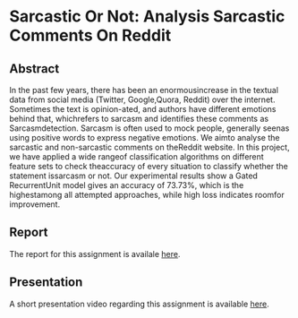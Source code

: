 # Sarcastic Or Not: Analysis Sarcastic Comments On Reddit
## Abstract
In  the  past  few  years,  there  has  been  an  enormousincrease  in  the  textual  data  from  social  media  (Twitter,  Google,Quora, Reddit) over the internet. Sometimes the text is opinion-ated,  and  authors  have  different  emotions  behind  that,  whichrefers  to  sarcasm  and  identifies  these  comments  as  Sarcasmdetection.  Sarcasm  is  often  used  to  mock  people,  generally  seenas  using  positive  words  to  express  negative  emotions.  We  aimto  analyse  the  sarcastic  and  non-sarcastic  comments  on  theReddit  website.  In  this  project,  we  have  applied  a  wide  rangeof classification algorithms on different feature sets to check theaccuracy  of  every  situation  to  classify  whether  the  statement  issarcasm or not. Our experimental results show a Gated RecurrentUnit  model  gives  an  accuracy  of  73.73%,  which  is  the  highestamong all attempted approaches, while high loss indicates roomfor  improvement.
## Report
The report for this assignment is availale [here](https://drive.google.com/file/d/1XOxgjhHxJcKt_1uXvh-fzxnyMyU3LcgD/view?usp=sharing).
## Presentation
A short presentation video regarding this assignment is available [here](https://drive.google.com/file/d/1y7-pu6ki7LDfcLHNU-96l_ts8IsqfQkM/view?usp=sharing).
